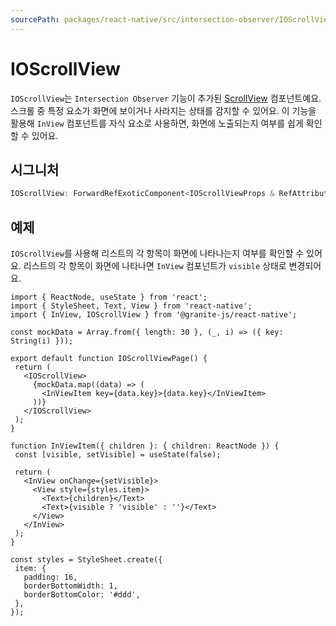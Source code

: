 ```yaml
---
sourcePath: packages/react-native/src/intersection-observer/IOScrollView.ts
---
```

# IOScrollView



`IOScrollView`는 `Intersection Observer` 기능이 추가된 [ScrollView](https://reactnative.dev/docs/scrollview) 컴포넌트예요. 스크롤 중 특정 요소가 화면에 보이거나 사라지는 상태를 감지할 수 있어요.
이 기능을 활용해 `InView` 컴포넌트를 자식 요소로 사용하면, 화면에 노출되는지 여부를 쉽게 확인할 수 있어요.

## 시그니처

```typescript
IOScrollView: ForwardRefExoticComponent<IOScrollViewProps & RefAttributes<IOScrollViewController>>
```











## 예제

`IOScrollView`를 사용해 리스트의 각 항목이 화면에 나타나는지 여부를 확인할 수 있어요.
리스트의 각 항목이 화면에 나타나면 `InView` 컴포넌트가 `visible` 상태로 변경되어요.

```tsx
import { ReactNode, useState } from 'react';
import { StyleSheet, Text, View } from 'react-native';
import { InView, IOScrollView } from '@granite-js/react-native';

const mockData = Array.from({ length: 30 }, (_, i) => ({ key: String(i) }));

export default function IOScrollViewPage() {
 return (
   <IOScrollView>
     {mockData.map((data) => (
       <InViewItem key={data.key}>{data.key}</InViewItem>
     ))}
   </IOScrollView>
 );
}

function InViewItem({ children }: { children: ReactNode }) {
 const [visible, setVisible] = useState(false);

 return (
   <InView onChange={setVisible}>
     <View style={styles.item}>
       <Text>{children}</Text>
       <Text>{visible ? 'visible' : ''}</Text>
     </View>
   </InView>
 );
}

const styles = StyleSheet.create({
 item: {
   padding: 16,
   borderBottomWidth: 1,
   borderBottomColor: '#ddd',
 },
});
```